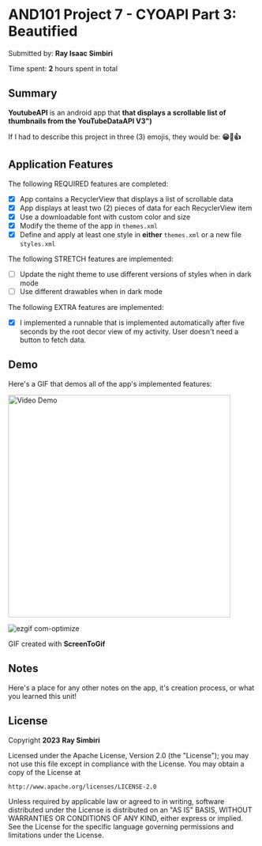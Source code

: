 
# AND101 Project 7 - CYOAPI Part 3: Beautified

Submitted by: **Ray Isaac Simbiri**

Time spent: **2** hours spent in total

## Summary

**YoutubeAPI** is an android app that **that displays a scrollable list of thumbnails from the YouTubeDataAPI V3")**

If I had to describe this project in three (3) emojis, they would be: **😀🎉👍**

## Application Features


The following REQUIRED features are completed:

- [x] App contains a RecyclerView that displays a list of scrollable data
- [x] App displays at least two (2) pieces of data for each RecyclerView item
- [x] Use a downloadable font with custom color and size
- [x] Modify the theme of the app in `themes.xml`
- [x] Define and apply at least one style in **either** `themes.xml` or a new file `styles.xml`

The following STRETCH features are implemented:

- [ ] Update the night theme to use different versions of styles when in dark mode
- [ ] Use different drawables when in dark mode

The following EXTRA features are implemented:

- [x] I implemented a runnable that is implemented automatically after five seconds by the root decor view of my activity. User doesn't need a button to fetch data.

## Demo

Here's a  GIF that demos all of the app's implemented features:

<img src='https://i.imgur.com/7nRzElk.gif' title='API Demo' width='450' alt='Video Demo' />


![ezgif com-optimize](https://github.com/SimbaSimbiri/YouTubeAPI/assets/105386979/2610fa6f-be75-4728-9d52-beea6be8ed7d)

GIF created with **ScreenToGif**

<!-- Recommended tools:
- [Kap](https://getkap.co/) for macOS
- [ScreenToGif](https://www.screentogif.com/) for Windows
- [peek](https://github.com/phw/peek) for Linux. -->

## Notes

Here's a place for any other notes on the app, it's creation process, or what you learned this unit!

## License

Copyright **2023** **Ray Simbiri**

Licensed under the Apache License, Version 2.0 (the "License");
you may not use this file except in compliance with the License.
You may obtain a copy of the License at

    http://www.apache.org/licenses/LICENSE-2.0

Unless required by applicable law or agreed to in writing, software
distributed under the License is distributed on an "AS IS" BASIS,
WITHOUT WARRANTIES OR CONDITIONS OF ANY KIND, either express or implied.
See the License for the specific language governing permissions and
limitations under the License.
